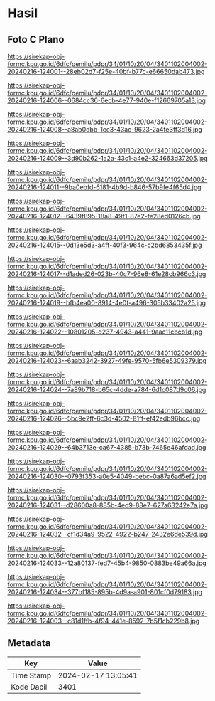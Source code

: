 # Hasil

## Foto C Plano

https://sirekap-obj-formc.kpu.go.id/6dfc/pemilu/pdpr/34/01/10/20/04/3401102004002-20240216-124001--28eb02d7-f25e-40bf-b77c-e66650dab473.jpg

https://sirekap-obj-formc.kpu.go.id/6dfc/pemilu/pdpr/34/01/10/20/04/3401102004002-20240216-124006--0684cc36-6ecb-4e77-940e-f12669705a13.jpg

https://sirekap-obj-formc.kpu.go.id/6dfc/pemilu/pdpr/34/01/10/20/04/3401102004002-20240216-124008--a8ab0dbb-1cc3-43ac-9623-2a4fe3ff3d16.jpg

https://sirekap-obj-formc.kpu.go.id/6dfc/pemilu/pdpr/34/01/10/20/04/3401102004002-20240216-124009--3d90b262-1a2a-43c1-a4e2-324663d37205.jpg

https://sirekap-obj-formc.kpu.go.id/6dfc/pemilu/pdpr/34/01/10/20/04/3401102004002-20240216-124011--9ba0ebfd-6181-4b9d-b846-57b9fe4f65d4.jpg

https://sirekap-obj-formc.kpu.go.id/6dfc/pemilu/pdpr/34/01/10/20/04/3401102004002-20240216-124012--6439f895-18a8-49f1-87e2-fe28ed0126cb.jpg

https://sirekap-obj-formc.kpu.go.id/6dfc/pemilu/pdpr/34/01/10/20/04/3401102004002-20240216-124015--0d13e5d3-a4ff-40f3-964c-c2bd6853435f.jpg

https://sirekap-obj-formc.kpu.go.id/6dfc/pemilu/pdpr/34/01/10/20/04/3401102004002-20240216-124017--d1aded26-023b-40c7-96e8-61e28cb966c3.jpg

https://sirekap-obj-formc.kpu.go.id/6dfc/pemilu/pdpr/34/01/10/20/04/3401102004002-20240216-124019--bfb4ea00-8914-4e0f-a496-305b33402a25.jpg

https://sirekap-obj-formc.kpu.go.id/6dfc/pemilu/pdpr/34/01/10/20/04/3401102004002-20240216-124022--10801205-d237-4943-a441-9aac11cbcb1d.jpg

https://sirekap-obj-formc.kpu.go.id/6dfc/pemilu/pdpr/34/01/10/20/04/3401102004002-20240216-124023--6aab3242-3927-49fe-9570-5fb6e5309379.jpg

https://sirekap-obj-formc.kpu.go.id/6dfc/pemilu/pdpr/34/01/10/20/04/3401102004002-20240216-124024--7a89b718-b65c-4dde-a784-6d1c087d9c06.jpg

https://sirekap-obj-formc.kpu.go.id/6dfc/pemilu/pdpr/34/01/10/20/04/3401102004002-20240216-124026--5bc9e2ff-6c3d-4502-81ff-ef42edb96bcc.jpg

https://sirekap-obj-formc.kpu.go.id/6dfc/pemilu/pdpr/34/01/10/20/04/3401102004002-20240216-124029--64b3713e-ca67-4385-b73b-7465e46afdad.jpg

https://sirekap-obj-formc.kpu.go.id/6dfc/pemilu/pdpr/34/01/10/20/04/3401102004002-20240216-124030--0793f353-a0e5-4049-bebc-0a87a6ad5ef2.jpg

https://sirekap-obj-formc.kpu.go.id/6dfc/pemilu/pdpr/34/01/10/20/04/3401102004002-20240216-124031--d28600a8-885b-4ed9-88e7-627a63242e7a.jpg

https://sirekap-obj-formc.kpu.go.id/6dfc/pemilu/pdpr/34/01/10/20/04/3401102004002-20240216-124032--cf1d34a9-9522-4922-b247-2432e6de539d.jpg

https://sirekap-obj-formc.kpu.go.id/6dfc/pemilu/pdpr/34/01/10/20/04/3401102004002-20240216-124033--12a80137-fed7-45b4-9850-0883be49a66a.jpg

https://sirekap-obj-formc.kpu.go.id/6dfc/pemilu/pdpr/34/01/10/20/04/3401102004002-20240216-124034--377bf185-895b-4d9a-a901-801cf0d79183.jpg

https://sirekap-obj-formc.kpu.go.id/6dfc/pemilu/pdpr/34/01/10/20/04/3401102004002-20240216-124003--c81d1ffb-4f94-441e-8592-7b5f1cb229b8.jpg


## Metadata

| Key        | Value               |
| ---------- | ------------------- |
| Time Stamp | 2024-02-17 13:05:41 |
| Kode Dapil | 3401                |



